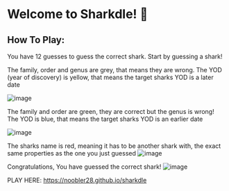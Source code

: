 # Welcome to Sharkdle! 🦈

## How To Play:

You have 12 guesses to guess the correct shark. Start by guessing a shark!

The family, order and genus are grey, that means they are wrong. 
The YOD (year of discovery) is yellow, that means the target sharks YOD is a later date

![image](https://github.com/user-attachments/assets/0a8321e6-c324-446d-84c4-a4051b76a79e)

The family and order are green, they are correct but the genus is wrong!
The YOD is blue, that means the target sharks YOD is an earlier date

![image](https://github.com/user-attachments/assets/7d0044db-9d30-4923-9d8a-1f5e31327c0f)

The sharks name is red, meaning it has to be another shark with, the exact same properties as the one you just guessed
![image](https://github.com/user-attachments/assets/78e7c5b4-5bc2-4f5b-83eb-247b33697567)

Congratulations, You have guessed the correct shark! 
![image](https://github.com/user-attachments/assets/c992140e-a5e0-41da-b268-93c1bef4b26e)
















PLAY HERE: https://noobler28.github.io/sharkdle
